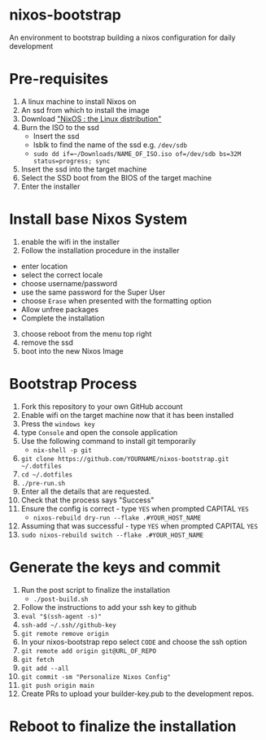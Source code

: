 # nixos-bootstrap
An environment to bootstrap building a nixos configuration for daily development

# Pre-requisites

1. A linux machine to install Nixos on
2. An ssd from which to install the image
3. Download ["NixOS : the Linux distribution"](https://nixos.org/download/)
4. Burn the ISO to the ssd
   - Insert the ssd
   - lsblk to find the name of the ssd e.g. `/dev/sdb`
   - `sudo dd if=~/Downloads/NAME_OF_ISO.iso of=/dev/sdb bs=32M status=progress; sync`
5. Insert the ssd into the target machine
6. Select the SSD boot from the BIOS of the target machine
7. Enter the installer

# Install base Nixos System

1. enable the wifi in the installer
2. Follow the installation procedure in the installer
  - enter location
  - select the correct locale
  - choose username/password
  - use the same password for the Super User
  - choose `Erase` when presented with the formatting option
  - Allow unfree packages
  - Complete the installation
3. choose reboot from the menu top right
4. remove the ssd
5. boot into the new Nixos Image

# Bootstrap Process

1. Fork this repository to your own GitHub account
2. Enable wifi on the target machine now that it has been installed
3. Press the `windows key`
4. type `Console` and open the console application
5. Use the following command to install git temporarily
   - `nix-shell -p git`
6. `git clone https://github.com/YOURNAME/nixos-bootstrap.git ~/.dotfiles`
7. `cd ~/.dotfiles`
8. `./pre-run.sh`
9. Enter all the details that are requested.
10. Check that the process says "Success"
11. Ensure the config is correct - type `YES` when prompted CAPITAL `YES`
    - `nixos-rebuild dry-run --flake .#YOUR_HOST_NAME`
12. Assuming that was successful  - type `YES` when prompted CAPITAL `YES`
13. `sudo nixos-rebuild switch --flake .#YOUR_HOST_NAME`

# Generate the keys and commit

1. Run the post script to finalize the installation
   - `./post-build.sh`
2. Follow the instructions to add your ssh key to github
3. `eval "$(ssh-agent -s)"`
4. `ssh-add ~/.ssh//github-key`
5. `git remote remove origin`
6. In your nixos-bootstrap repo select `CODE` and choose the ssh option
7. `git remote add origin git@URL_OF_REPO`
8. `git fetch`
9. `git add --all`
10. `git commit -sm "Personalize Nixos Config"`
11. `git push origin main`
12. Create PRs to upload your builder-key.pub to the development repos.

# Reboot to finalize the installation
